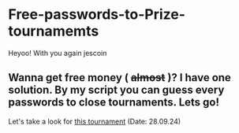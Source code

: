 # Free-passwords-to-Prize-tournamemts

Heyoo! With you again jescoin

 Wanna get free money ( ~~almost~~ )? I have one solution. By my script you can guess every passwords to close tournaments. Lets go!
-----------------------------------------------------------------------------------------------------------------------------------
 Let's take a look for [this tournament](https://lichess.org/tournament/QtrE1N4D) (Date: 28.09.24)
